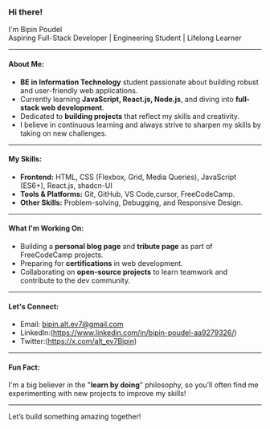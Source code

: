 ### Hi there! 

I'm Bipin Poudel   
Aspiring Full-Stack Developer | Engineering Student | Lifelong Learner

---

####  About Me:
-  **BE in Information Technology** student passionate about building robust and user-friendly web applications.
-  Currently learning **JavaScript, React.js, Node.js**, and diving into **full-stack web development**.
-  Dedicated to **building projects** that reflect my skills and creativity.
-  I believe in continuous learning and always strive to sharpen my skills by taking on new challenges.

---

####  My Skills:
- **Frontend:** HTML, CSS (Flexbox, Grid, Media Queries), JavaScript (ES6+), React.js, shadcn-UI
- **Tools & Platforms:** Git, GitHub, VS Code,cursor, FreeCodeCamp.
- **Other Skills:** Problem-solving, Debugging, and Responsive Design.

---

####  What I'm Working On:
-  Building a **personal blog page** and **tribute page** as part of FreeCodeCamp projects.
-  Preparing for **certifications** in web development.
-  Collaborating on **open-source projects** to learn teamwork and contribute to the dev community.

---

####  Let's Connect:
-  Email: bipin.alt.ev7@gmail.com
-  LinkedIn:(https://www.linkedin.com/in/bipin-poudel-aa9279326/)
-  Twitter:(https://x.com/alt_ev7Bipin)

---

####  Fun Fact:
I'm a big believer in the "**learn by doing**" philosophy, so you’ll often find me experimenting with new projects to improve my skills! 

---


Let’s build something amazing together! 
